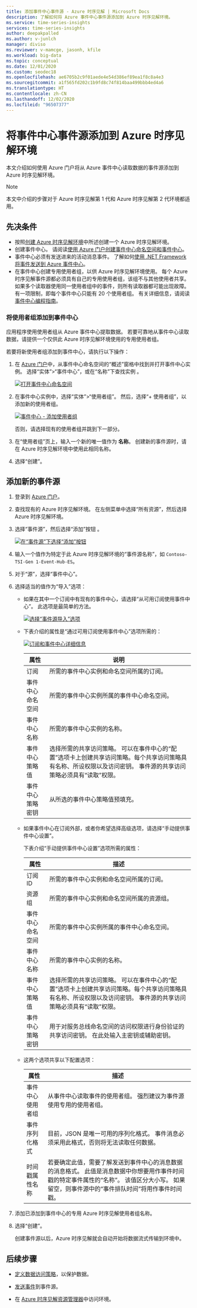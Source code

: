 ```yaml
---
title: 添加事件中心事件源 - Azure 时序见解 | Microsoft Docs
description: 了解如何将 Azure 事件中心事件源添加到 Azure 时序见解环境。
ms.service: time-series-insights
services: time-series-insights
author: deepakpalled
ms.author: v-junlch
manager: diviso
ms.reviewer: v-mamcge, jasonh, kfile
ms.workload: big-data
ms.topic: conceptual
ms.date: 12/01/2020
ms.custom: seodec18
ms.openlocfilehash: ae6705b2c9f01aede4e54d386ef89ea1f8c8a4e3
ms.sourcegitcommit: a1f565fd202c1b9fd8c74f814baa499bbb4ed4a6
ms.translationtype: HT
ms.contentlocale: zh-CN
ms.lasthandoff: 12/02/2020
ms.locfileid: "96507377"
---
```

# <a name="add-an-event-hub-event-source-to-your-azure-time-series-insights-environment"></a>将事件中心事件源添加到 Azure 时序见解环境

本文介绍如何使用 Azure 门户将从 Azure 事件中心读取数据的事件源添加到 Azure 时序见解环境。

> [!NOTE]
> 本文中介绍的步骤对于 Azure 时序见解第 1 代和 Azure 时序见解第 2 代环境都适用。

## <a name="prerequisites"></a>先决条件

- 按照[创建 Azure 时序见解环境](./tutorials-set-up-tsi-environment.md)中所述创建一个 Azure 时序见解环境。
- 创建事件中心。 请阅读[使用 Azure 门户创建事件中心命名空间和事件中心](../event-hubs/event-hubs-create.md)。
- 事件中心必须有发送进来的活动消息事件。 了解如何[使用 .NET Framework 将事件发送到 Azure 事件中心](../event-hubs/event-hubs-dotnet-framework-getstarted-send.md)。
- 在事件中心创建专用使用者组，以供 Azure 时序见解环境使用。 每个 Azure 时序见解事件源都必须具有自己的专用使用者组，该组不与其他使用者共享。 如果多个读取器使用同一使用者组中的事件，则所有读取器都可能出现故障。 有一项限制，即每个事件中心只能有 20 个使用者组。 有关详细信息，请阅读[事件中心编程指南](../event-hubs/event-hubs-programming-guide.md)。

### <a name="add-a-consumer-group-to-your-event-hub"></a>将使用者组添加到事件中心

应用程序使用使用者组从 Azure 事件中心提取数据。 若要可靠地从事件中心读取数据，请提供一个仅供此 Azure 时序见解环境使用的专用使用者组。

若要将新使用者组添加到事件中心，请执行以下操作：

1. 在 [Azure 门户](https://portal.azure.cn)中，从事件中心命名空间的“概述”窗格中找到并打开事件中心实例。 选择“实体”>“事件中心”，或在“名称”下查找实例 。

    [![打开事件中心命名空间](./media/time-series-insights-how-to-add-an-event-source-eventhub/tsi-connect-event-hub-namespace.png)](./media/time-series-insights-how-to-add-an-event-source-eventhub/tsi-connect-event-hub-namespace.png#lightbox)

1. 在事件中心实例中，选择“实体”>“使用者组”。 然后，选择“+ 使用者组”，以添加新的使用者组。

   [![事件中心 - 添加使用者组](./media/time-series-insights-how-to-add-an-event-source-eventhub/add-event-hub-consumer-group.png)](./media/time-series-insights-how-to-add-an-event-source-eventhub/add-event-hub-consumer-group.png#lightbox)

   否则，请选择现有的使用者组并跳到下一部分。

1. 在“使用者组”页上，输入一个新的唯一值作为 **名称**。  创建新的事件源时，请在 Azure 时序见解环境中使用此相同名称。

1. 选择“创建”。

## <a name="add-a-new-event-source"></a>添加新的事件源

1. 登录到 [Azure 门户](https://portal.azure.cn)。

1. 查找现有的 Azure 时序见解环境。 在左侧菜单中选择“所有资源”，然后选择 Azure 时序见解环境。

1. 选择“事件源”，然后选择“添加”按钮 。

   [![在“事件源”下选择“添加”按钮](./media/time-series-insights-how-to-add-an-event-source-eventhub/tsi-add-an-event-source.png)](./media/time-series-insights-how-to-add-an-event-source-eventhub/tsi-add-an-event-source.png#lightbox)

1. 输入一个值作为特定于此 Azure 时序见解环境的“事件源名称”，如 `Contoso-TSI-Gen 1-Event-Hub-ES`。

1. 对于“源”，选择“事件中心”。

1. 选择适当的值作为“导入”选项：

   - 如果在其中一个订阅中有现有的事件中心，请选择“从可用订阅使用事件中心”。 此选项是最简单的方法。

     [![选择“事件源导入”选项](./media/time-series-insights-how-to-add-an-event-source-eventhub/tsi-event-hub-select-import-option.png)](./media/time-series-insights-how-to-add-an-event-source-eventhub/tsi-event-hub-select-import-option.png#lightbox)

   - 下表介绍的属性是“通过可用订阅使用事件中心”选项所需的：

       [![订阅和事件中心详细信息](./media/time-series-insights-how-to-add-an-event-source-eventhub/tsi-configure-create-confirm.png)](./media/time-series-insights-how-to-add-an-event-source-eventhub/tsi-configure-create-confirm.png#lightbox)

       | 属性 | 说明 |
       | --- | --- |
       | 订阅 | 所需的事件中心实例和命名空间所属的订阅。 |
       | 事件中心命名空间 | 所需的事件中心实例所属的事件中心命名空间。 |
       | 事件中心名称 | 所需的事件中心实例的名称。 |
       | 事件中心策略值 | 选择所需的共享访问策略。 可以在事件中心的“配置”选项卡上创建共享访问策略。每个共享访问策略具有名称、所设权限以及访问密钥。 事件源的共享访问策略必须具有“读取”权限。 |
       | 事件中心策略密钥 | 从所选的事件中心策略值预填充。 |

   - 如果事件中心在订阅外部，或者你希望选择高级选项，请选择“手动提供事件中心设置”。

       下表介绍“手动提供事件中心设置”选项所需的属性：

       | 属性 | 描述 |
       | --- | --- |
       | 订阅 ID | 所需的事件中心实例和命名空间所属的订阅。 |
       | 资源组 | 所需的事件中心实例和命名空间所属的资源组。 |
       | 事件中心命名空间 | 所需的事件中心实例所属的事件中心命名空间。 |
       | 事件中心名称 | 所需的事件中心实例的名称。 |
       | 事件中心策略值 | 选择所需的共享访问策略。 可以在事件中心的“配置”选项卡上创建共享访问策略。每个共享访问策略具有名称、所设权限以及访问密钥。 事件源的共享访问策略必须具有“读取”权限。 |
       | 事件中心策略密钥 | 用于对服务总线命名空间的访问权限进行身份验证的共享访问密钥。 在此处输入主密钥或辅助密钥。 |

   - 这两个选项共享以下配置选项：

       | 属性 | 描述 |
       | --- | --- |
       | 事件中心使用者组 | 从事件中心读取事件的使用者组。 强烈建议为事件源使用专用的使用者组。 |
       | 事件序列化格式 | 目前，JSON 是唯一可用的序列化格式。 事件消息必须采用此格式，否则将无法读取任何数据。 |
       | 时间戳属性名称 | 若要确定此值，需要了解发送到事件中心的消息数据的消息格式。 此值是消息数据中你想要用作事件时间戳的特定事件属性的“名称”。 该值区分大小写。 如果留空，则事件源中的“事件排队时间”将用作事件时间戳。 |

1. 添加已添加到事件中心的专用 Azure 时序见解使用者组名称。

1. 选择“创建”。

   创建事件源以后，Azure 时序见解就会自动开始将数据流式传输到环境中。

## <a name="next-steps"></a>后续步骤

- [定义数据访问策略](./concepts-access-policies.md)，以保护数据。

- [发送事件](time-series-insights-send-events.md)到事件源。

- 在 [Azure 时序见解资源管理器](https://insights.timeseries.azure.cn)中访问环境。

